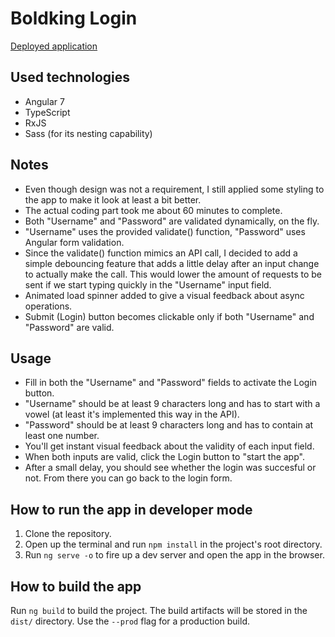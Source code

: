 # Boldking Login

[Deployed application](https://krisztian-kugler.github.io/boldking-login/)

## Used technologies

- Angular 7
- TypeScript
- RxJS
- Sass (for its nesting capability)

## Notes

- Even though design was not a requirement, I still applied some styling to the app to make it look at least a bit better.
- The actual coding part took me about 60 minutes to complete.
- Both "Username" and "Password" are validated dynamically, on the fly.
- "Username" uses the provided validate() function, "Password" uses Angular form validation.
- Since the validate() function mimics an API call, I decided to add a simple debouncing feature that adds a little delay after an input change to actually make the call. This would lower the amount of requests to be sent if we start typing quickly in the "Username" input field.
- Animated load spinner added to give a visual feedback about async operations.
- Submit (Login) button becomes clickable only if both "Username" and "Password" are valid.

## Usage

- Fill in both the "Username" and "Password" fields to activate the Login button.
- "Username" should be at least 9 characters long and has to start with a vowel (at least it's implemented this way in the API).
- "Password" should be at least 9 characters long and has to contain at least one number.
- You'll get instant visual feedback about the validity of each input field.
- When both inputs are valid, click the Login button to "start the app".
- After a small delay, you should see whether the login was succesful or not. From there you can go back to the login form.

## How to run the app in developer mode

1. Clone the repository.
2. Open up the terminal and run `npm install` in the project's root directory.
3. Run `ng serve -o` to fire up a dev server and open the app in the browser.

## How to build the app

Run `ng build` to build the project. The build artifacts will be stored in the `dist/` directory. Use the `--prod` flag for a production build.
